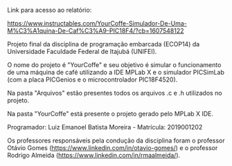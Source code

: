 Link para acesso ao relatório:

https://www.instructables.com/YourCoffe-Simulador-De-Uma-M%C3%A1quina-De-Caf%C3%A9-PIC18F4/?cb=1607548122

Projeto final da disciplina de programação embarcada (ECOP14) da Universidade Faculdade Federal de Itajubá (UNIFEI).

O nome do projeto é "YourCoffe" e seu objetivo é simular o funcionamento de uma máquina de café utilizando a IDE MPLab X e 
o simulador PICSimLab (com a placa PICGenios e o microcontrolador PIC18F4520).

Na pasta "Arquivos" estão presentes todos os arquivos .c e .h utilizados no projeto.

Na pasta "YourCoffe" está presente o projeto gerado pelo MPLab X IDE.

Programador: Luiz Emanoel Batista Moreira - 
Matrícula: 2019001202

Os professores responsáveis pela condução da disciplina foram o professor Otávio Gomes (https://www.linkedin.com/in/otavio-gomes/) e o professor Rodrigo Almeida (https://www.linkedin.com/in/rmaalmeida/).
